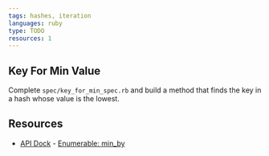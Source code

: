 ```yaml
---
tags: hashes, iteration
languages: ruby
type: TODO
resources: 1
---
```


## Key For Min Value

Complete `spec/key_for_min_spec.rb` and build a method that finds the key in a hash whose value is the lowest.

## Resources
* [API Dock](http://apidock.com/ruby/) - [Enumerable: min_by](http://apidock.com/ruby/Enumerable/min_by)

